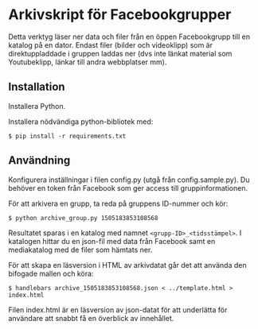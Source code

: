 
# Arkivskript för Facebookgrupper

Detta verktyg läser ner data och filer från en öppen Facebookgrupp till en katalog på en dator. Endast filer (bilder och videoklipp) som är direktuppladdade i gruppen laddas ner (dvs inte länkat material som Youtubeklipp, länkar till andra webbplatser mm).


## Installation

Installera Python.

Installera nödvändiga python-bibliotek med:

`$ pip install -r requirements.txt`


## Användning

Konfigurera inställningar i filen config.py (utgå från config.sample.py). Du behöver en token från Facebook som ger access till gruppinformationen.

För att arkivera en grupp, ta reda på gruppens ID-nummer och kör:

`$ python archive_group.py 1505183853108568`

Resultatet sparas i en katalog med namnet `<grupp-ID>_<tidsstämpel>`. I katalogen hittar du en json-fil med data från Facebook samt en mediakatalog med de filer som hämtats ner.

För att skapa en läsversion i HTML av arkivdatat går det att använda den bifogade mallen och köra:

`$ handlebars archive_1505183853108568.json < ../template.html > index.html`

Filen index.html är en läsversion av json-datat för att underlätta för användare att snabbt få en överblick av innehållet.
